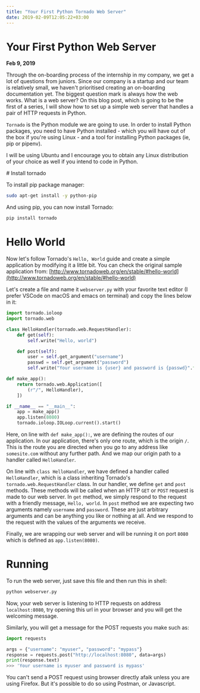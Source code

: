 ```yaml
---
title: "Your First Python Tornado Web Server"
date: 2019-02-09T12:05:22+03:00
---
```


# Your First Python Web Server

**Feb 9, 2019**
<!-- <sup>Last modified: **Dec 2, 2018**</sup> -->

Through the on-boarding process of the internship in my company, we get a lot of questions from juniors. Since our company is a startup and our team is relatively small, we haven't prioritised creating an on-boarding documentation yet. The biggest question mark is always how the web works. What is a web server? On this blog post, which is going to be the first of a series, I will show how to set up a simple web server that handles a pair of HTTP requests in Python.

`Tornado` is the Python module we are going to use. In order to install Python packages, you need to have Python installed - which you will have out of the box if you're using Linux - and a tool for installing Python packages (ie, pip or pipenv).

I will be using Ubuntu and I encourage you to obtain any Linux distribution of your choice as well if you intend to code in Python.

# Install tornado

To install pip package manager:


```bash
sudo apt-get install -y python-pip
```

And using pip, you can now install Tornado:


```bash
pip install tornado
```

# Hello World

Now let's follow Tornado's `Hello, World` guide and create a simple application by modifying it a little bit. You can check the original sample application from: [http://www.tornadoweb.org/en/stable/#hello-world](http://www.tornadoweb.org/en/stable/#hello-world)

Let's create a file and name it `webserver.py` with your favorite text editor (I prefer VSCode on macOS and emacs on terminal) and copy the lines below in it:


```python
import tornado.ioloop
import tornado.web

class HelloHandler(tornado.web.RequestHandler):
    def get(self):
        self.write("Hello, world")

    def post(self):
        user = self.get_argument("username")
        passwd = self.get_argument("password")
        self.write("Your username is {user} and password is {passwd}".format(user=user, passwd=passwd))

def make_app():
    return tornado.web.Application([
        (r"/", HelloHandler),
    ])

if __name__ == "__main__":
    app = make_app()
    app.listen(8080)
    tornado.ioloop.IOLoop.current().start()
```

Here, on line with `def make_app():`, we are defining the routes of our application. In our application, there's only one route, which is the origin `/`. This is the route you are directed when you go to any address like `somesite.com` without any further path. And we map our origin path to a handler called `HelloHandler`.

On line with `class HelloHandler`, we have defined a handler called `HelloHandler`, which is a class inheriting Tornado's `tornado.web.RequestHandler` class. In our handler, we define `get` and `post` methods. These methods will be called when an HTTP `GET` or `POST` request is made to our web server. In `get` method, we simply respond to the request with a friendly message, `Hello, world`. In `post` method we are expecting two arguments namely `username` and `password`. These are just arbitrary arguments and can be anything you like or nothing at all. And we respond to the request with the values of the arguments we receive.

Finally, we are wrapping our web server and will be running it on port `8080` which is defined as `app.listen(8080)`.

# Running

To run the web server, just save this file and then run this in shell:

```bash
python webserver.py
```

Now, your web server is listening to HTTP requests on address `localhost:8080`, try opening this url in your browser and you will get the welcoming message.

Similarly, you will get a message for the POST requests you make such as:


```python
import requests

args = {"username": "myuser", "password": "mypass"}
response = requests.post("http://localhost:8080", data=args)
print(response.text)
>>> 'Your username is myuser and password is mypass'
```

You can't send a POST request using browser directly afaik unless you are using Firefox. But it's possible to do so using Postman, or Javascript.
